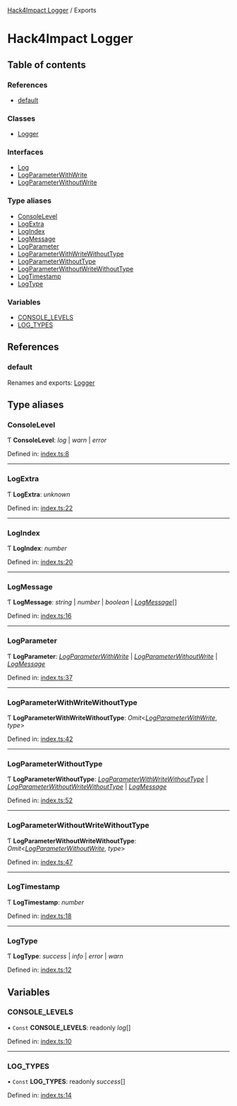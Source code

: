 [Hack4Impact Logger](https://github.com/hack4impact/logger/tree/main/docs/README.md) / Exports

# Hack4Impact Logger

## Table of contents

### References

- [default](https://github.com/hack4impact/logger/tree/main/docs/modules.md#default)

### Classes

- [Logger](https://github.com/hack4impact/logger/tree/main/docs/classes/logger.md)

### Interfaces

- [Log](https://github.com/hack4impact/logger/tree/main/docs/interfaces/log.md)
- [LogParameterWithWrite](https://github.com/hack4impact/logger/tree/main/docs/interfaces/logparameterwithwrite.md)
- [LogParameterWithoutWrite](https://github.com/hack4impact/logger/tree/main/docs/interfaces/logparameterwithoutwrite.md)

### Type aliases

- [ConsoleLevel](https://github.com/hack4impact/logger/tree/main/docs/modules.md#consolelevel)
- [LogExtra](https://github.com/hack4impact/logger/tree/main/docs/modules.md#logextra)
- [LogIndex](https://github.com/hack4impact/logger/tree/main/docs/modules.md#logindex)
- [LogMessage](https://github.com/hack4impact/logger/tree/main/docs/modules.md#logmessage)
- [LogParameter](https://github.com/hack4impact/logger/tree/main/docs/modules.md#logparameter)
- [LogParameterWithWriteWithoutType](https://github.com/hack4impact/logger/tree/main/docs/modules.md#logparameterwithwritewithouttype)
- [LogParameterWithoutType](https://github.com/hack4impact/logger/tree/main/docs/modules.md#logparameterwithouttype)
- [LogParameterWithoutWriteWithoutType](https://github.com/hack4impact/logger/tree/main/docs/modules.md#logparameterwithoutwritewithouttype)
- [LogTimestamp](https://github.com/hack4impact/logger/tree/main/docs/modules.md#logtimestamp)
- [LogType](https://github.com/hack4impact/logger/tree/main/docs/modules.md#logtype)

### Variables

- [CONSOLE_LEVELS](https://github.com/hack4impact/logger/tree/main/docs/modules.md#console_levels)
- [LOG_TYPES](https://github.com/hack4impact/logger/tree/main/docs/modules.md#log_types)

## References

### default

Renames and exports: [Logger](https://github.com/hack4impact/logger/tree/main/docs/classes/logger.md)

## Type aliases

### ConsoleLevel

Ƭ **ConsoleLevel**: _log_ \| _warn_ \| _error_

Defined in: [index.ts:8](https://github.com/hack4impact/logger/blob/0dfee1d/src/index.ts#L8)

---

### LogExtra

Ƭ **LogExtra**: _unknown_

Defined in: [index.ts:22](https://github.com/hack4impact/logger/blob/0dfee1d/src/index.ts#L22)

---

### LogIndex

Ƭ **LogIndex**: _number_

Defined in: [index.ts:20](https://github.com/hack4impact/logger/blob/0dfee1d/src/index.ts#L20)

---

### LogMessage

Ƭ **LogMessage**: _string_ \| _number_ \| _boolean_ \| [_LogMessage_](https://github.com/hack4impact/logger/tree/main/docs/modules.md#logmessage)[]

Defined in: [index.ts:16](https://github.com/hack4impact/logger/blob/0dfee1d/src/index.ts#L16)

---

### LogParameter

Ƭ **LogParameter**: [_LogParameterWithWrite_](https://github.com/hack4impact/logger/tree/main/docs/interfaces/logparameterwithwrite.md) \| [_LogParameterWithoutWrite_](https://github.com/hack4impact/logger/tree/main/docs/interfaces/logparameterwithoutwrite.md) \| [_LogMessage_](https://github.com/hack4impact/logger/tree/main/docs/modules.md#logmessage)

Defined in: [index.ts:37](https://github.com/hack4impact/logger/blob/0dfee1d/src/index.ts#L37)

---

### LogParameterWithWriteWithoutType

Ƭ **LogParameterWithWriteWithoutType**: _Omit_<[_LogParameterWithWrite_](https://github.com/hack4impact/logger/tree/main/docs/interfaces/logparameterwithwrite.md), _type_\>

Defined in: [index.ts:42](https://github.com/hack4impact/logger/blob/0dfee1d/src/index.ts#L42)

---

### LogParameterWithoutType

Ƭ **LogParameterWithoutType**: [_LogParameterWithWriteWithoutType_](https://github.com/hack4impact/logger/tree/main/docs/modules.md#logparameterwithwritewithouttype) \| [_LogParameterWithoutWriteWithoutType_](https://github.com/hack4impact/logger/tree/main/docs/modules.md#logparameterwithoutwritewithouttype) \| [_LogMessage_](https://github.com/hack4impact/logger/tree/main/docs/modules.md#logmessage)

Defined in: [index.ts:52](https://github.com/hack4impact/logger/blob/0dfee1d/src/index.ts#L52)

---

### LogParameterWithoutWriteWithoutType

Ƭ **LogParameterWithoutWriteWithoutType**: _Omit_<[_LogParameterWithoutWrite_](https://github.com/hack4impact/logger/tree/main/docs/interfaces/logparameterwithoutwrite.md), _type_\>

Defined in: [index.ts:47](https://github.com/hack4impact/logger/blob/0dfee1d/src/index.ts#L47)

---

### LogTimestamp

Ƭ **LogTimestamp**: _number_

Defined in: [index.ts:18](https://github.com/hack4impact/logger/blob/0dfee1d/src/index.ts#L18)

---

### LogType

Ƭ **LogType**: _success_ \| _info_ \| _error_ \| _warn_

Defined in: [index.ts:12](https://github.com/hack4impact/logger/blob/0dfee1d/src/index.ts#L12)

## Variables

### CONSOLE_LEVELS

• `Const` **CONSOLE_LEVELS**: readonly _log_[]

Defined in: [index.ts:10](https://github.com/hack4impact/logger/blob/0dfee1d/src/index.ts#L10)

---

### LOG_TYPES

• `Const` **LOG_TYPES**: readonly _success_[]

Defined in: [index.ts:14](https://github.com/hack4impact/logger/blob/0dfee1d/src/index.ts#L14)
